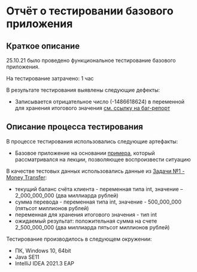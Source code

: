 # Отчёт о тестировании базового приложения

## Краткое описание

25.10.21 было проведено функциональное тестирование базового приложения.

На тестирование затрачено: 1 час

В результате тестирования выявлены следующие дефекты:
* Записывается отрицательное число (-1486618624) в переменной для хранения итогового значения [см. ссылку на баг-репорт](https://github.com/fdia74/Java-Project1/issues/1#issue-1036596554)

## Описание процесса тестирования

В процессе тестирования использовались следующие артефакты:
* Базовое приложение на основании [примера](https://github.com/netology-code/javaqa-code/blob/master/1.2_programming/variables/src/Main.java), который рассматривался на лекции, позволяющее воспроизвести ситуацию

В качестве тестовых данных использовались данные из [Задачи №1 - Money Transfer](https://github.com/netology-code/javaqa-homeworks/blob/master/intro/MERGED.md):
* текущий баланс счёта клиента - переменная типа int, значение –
2_000_000_000 (два миллиарда рублей)
* сумма перевода - переменная типа int, значение - 500_000_000 (пятьсот миллионов рублей)
* переменная для хранения итогового значения - тип int
* ожидаемый результат: положительная сумма на счете 2_500_000_000 (два миллиарда пятьсот миллионов рублей) 

Тестирование производилось в следующем окружении:
* ПК, Windows 10, 64bit
* Java SE11
* IntelliJ IDEA 2021.3 EAP
